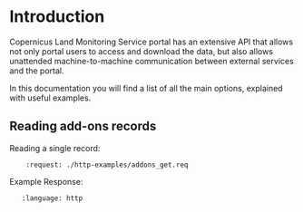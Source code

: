 # Introduction

Copernicus Land Monitoring Service portal has an extensive API that allows not only
portal users to access and download the data, but also allows unattended machine-to-machine
communication between external services and the portal.

In this documentation you will find a list of all the main options, explained with useful
examples.

## Reading add-ons records

Reading a single record:

```{http:example} curl wget python-requests
    :request: ./http-examples/addons_get.req
```    

Example Response:

```{literalinclude} ./http-examples/addons_get.resp
   :language: http
```   
